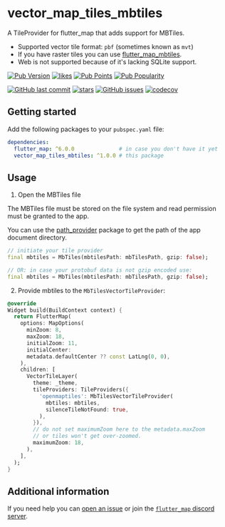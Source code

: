 # vector_map_tiles_mbtiles

A TileProvider for flutter_map that adds support for MBTiles.

- Supported vector tile format: `pbf` (sometimes known as `mvt`)
- If you have raster tiles
  you can
  use [flutter_map_mbtiles](https://pub.dev/packages/flutter_map_mbtiles).
- Web is not supported because of it's lacking SQLite support.

[![Pub Version](https://img.shields.io/pub/v/vector_map_tiles_mbtiles)](https://pub.dev/packages/vector_map_tiles_mbtiles)
[![likes](https://img.shields.io/pub/likes/vector_map_tiles_mbtiles?logo=flutter)](https://pub.dev/packages/vector_map_tiles_mbtiles)
[![Pub Points](https://img.shields.io/pub/points/vector_map_tiles_mbtiles)](https://pub.dev/packages/vector_map_tiles_mbtiles/score)
[![Pub Popularity](https://img.shields.io/pub/popularity/vector_map_tiles_mbtiles)](https://pub.dev/packages/vector_map_tiles_mbtiles)

[![GitHub last commit](https://img.shields.io/github/last-commit/josxha/flutter_map_plugins)](https://github.com/josxha/flutter_map_plugins)
[![stars](https://badgen.net/github/stars/josxha/flutter_map_plugins?label=stars&color=green&icon=github)](https://github.com/josxha/flutter_map_plugins/stargazers)
[![GitHub issues](https://img.shields.io/github/issues/josxha/flutter_map_plugins)](https://github.com/josxha/flutter_map_plugins/issues)
[![codecov](https://codecov.io/gh/josxha/flutter_map_plugins/graph/badge.svg?token=5045489G7X)](https://codecov.io/gh/josxha/flutter_map_plugins)

## Getting started

Add the following packages to your `pubspec.yaml` file:

```yaml
dependencies:
  flutter_map: ^6.0.0              # in case you don't have it yet 
  vector_map_tiles_mbtiles: ^1.0.0 # this package
```

## Usage

1. Open the MBTiles file

The MBTiles file must be stored on the file system and read permission must be
granted to the app.

You can use the [path_provider](https://pub.dev/packages/path_provider) package
to get the path of the app document directory.

```dart
// initiate your tile provider
final mbtiles = MbTiles(mbtilesPath: mbTilesPath, gzip: false);

// OR: in case your protobuf data is not gzip encoded use:
final mbtiles = MbTiles(mbtilesPath: mbTilesPath, gzip: false);
```

2. Provide mbtiles to the `MbTilesVectorTileProvider`:

```dart
@override
Widget build(BuildContext context) {
  return FlutterMap(
    options: MapOptions(
      minZoom: 8,
      maxZoom: 18,
      initialZoom: 11,
      initialCenter:
      metadata.defaultCenter ?? const LatLng(0, 0),
    ),
    children: [
      VectorTileLayer(
        theme: _theme,
        tileProviders: TileProviders({
          'openmaptiles': MbTilesVectorTileProvider(
            mbtiles: mbtiles,
            silenceTileNotFound: true,
          ),
        }),
        // do not set maximumZoom here to the metadata.maxZoom
        // or tiles won't get over-zoomed.
        maximumZoom: 18,
      ),
    ],
  );
}
```

## Additional information

If you need help you
can [open an issue](https://github.com/josxha/flutter_map_plugins/issues/new/choose)
or join
the [`flutter_map` discord server](https://discord.gg/BwpEsjqMAH).